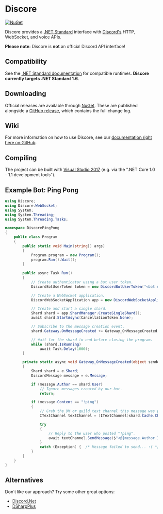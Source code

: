 # Discore
[![NuGet](https://img.shields.io/nuget/v/Discore.svg?style=flat-square)](https://www.nuget.org/packages/Discore/)

Discore provides a [.NET Standard](https://docs.microsoft.com/en-us/dotnet/articles/standard/library) interface with [Discord's](https://discordapp.com/) HTTP, WebSocket, and voice APIs.

**Please note:** Discore is **not** an official Discord API interface!

## Compatibility
See the [.NET Standard documentation](https://docs.microsoft.com/en-us/dotnet/articles/standard/library#net-platforms-support) for compatible runtimes. **Discore currently targets .NET Standard 1.6**.

## Downloading
Official releases are available through [NuGet](https://www.nuget.org/packages/Discore/). These are published alongside a [GitHub release](https://github.com/BundledSticksInkorperated/Discore/releases), which contains the full change log.

## Wiki
For more information on how to use Discore, see our [documentation right here on GitHub](https://github.com/BundledSticksInkorperated/Discore/wiki).

## Compiling
The project can be built with [Visual Studio 2017](https://www.visualstudio.com/downloads/) (e.g. via the ".NET Core 1.0 - 1.1 development tools").

## Example Bot: Ping Pong
```csharp
using Discore;
using Discore.WebSocket;
using System;
using System.Threading;
using System.Threading.Tasks;

namespace DiscorePingPong
{
    public class Program
    {
        public static void Main(string[] args)
        {
            Program program = new Program();
            program.Run().Wait();
        }
		
        public async Task Run()
        {
            // Create authenticator using a bot user token.
            DiscordBotUserToken token = new DiscordBotUserToken("<bot user token goes here>");

            // Create a WebSocket application.
            DiscordWebSocketApplication app = new DiscordWebSocketApplication(token);

            // Create and start a single shard.
            Shard shard = app.ShardManager.CreateSingleShard();
            await shard.StartAsync(CancellationToken.None);

            // Subscribe to the message creation event.
            shard.Gateway.OnMessageCreated += Gateway_OnMessageCreated;

            // Wait for the shard to end before closing the program.
            while (shard.IsRunning)
                await Task.Delay(1000);
        }

        private static async void Gateway_OnMessageCreated(object sender, MessageEventArgs e)
        {
            Shard shard = e.Shard;
            DiscordMessage message = e.Message;

            if (message.Author == shard.User)
                // Ignore messages created by our bot.
                return;

            if (message.Content == "!ping")
            {
                // Grab the DM or guild text channel this message was posted in from cache.
                ITextChannel textChannel = (ITextChannel)shard.Cache.Channels.Get(message.ChannelId);

                try
                {
                    // Reply to the user who posted "!ping".
                    await textChannel.SendMessage($"<@{message.Author.Id}> Pong!");
                }
                catch (Exception) {  /* Message failed to send... :( */ }
            }
        }
    }
}
```

## Alternatives
Don't like our approach? Try some other great options:
- [Discord.Net](https://github.com/RogueException/Discord.Net)
- [DSharpPlus](https://github.com/NaamloosDT/DSharpPlus)
